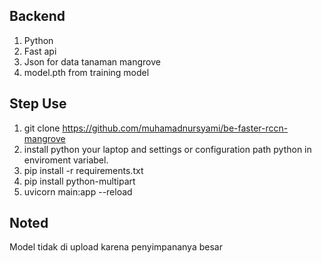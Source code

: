 ## Backend 
1. Python
2. Fast api
3. Json for data tanaman mangrove
4. model.pth from training model

## Step Use
1. git clone https://github.com/muhamadnursyami/be-faster-rccn-mangrove
2. install python your laptop and settings or configuration path python in enviroment variabel.
3. pip install -r requirements.txt
4. pip install python-multipart
5. uvicorn main:app --reload

## Noted
Model tidak di upload karena penyimpananya besar

